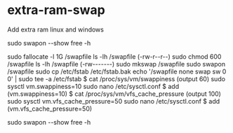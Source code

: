 # extra-ram-swap
Add extra ram linux and windows

sudo swapon --show
free -h

sudo fallocate -l 1G /swapfile
ls -lh /swapfile (-rw-r--r--)
sudo chmod 600 /swapfile
ls -lh /swapfile (-rw-------)
sudo mkswap /swapfile
sudo swapon /swapfile
sudo cp /etc/fstab /etc/fstab.bak
echo '/swapfile none swap sw 0 0' | sudo tee -a /etc/fstab
$ cat /proc/sys/vm/swappiness (output 60)
sudo sysctl vm.swappiness=10
sudo nano /etc/sysctl.conf
$ add (vm.swappiness=10)
$ cat /proc/sys/vm/vfs_cache_pressure (output 100)
sudo sysctl vm.vfs_cache_pressure=50
sudo nano /etc/sysctl.conf
$ add (vm.vfs_cache_pressure=50)

sudo swapon --show
free -h
